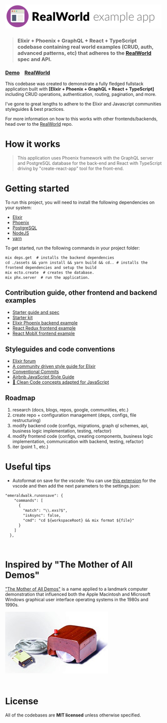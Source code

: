 # ![RealWorld Example App](media/logo.png)

> ### Elixir + Phoenix + GraphQL + React + TypeScript codebase containing real world examples (CRUD, auth, advanced patterns, etc) that adheres to the [RealWorld](https://github.com/gothinkster/realworld) spec and API.

### [Demo](https://github.com/gothinkster/realworld)&nbsp;&nbsp;&nbsp;&nbsp;[RealWorld](https://github.com/gothinkster/realworld)

This codebase was created to demonstrate a fully fledged fullstack application built with **[Elixir + Phoenix + GraphQL + React + TypeScript]** including CRUD operations, authentication, routing, pagination, and more.

I've gone to great lengths to adhere to the Elixir and Javascript communities styleguides & best practices.

For more information on how to this works with other frontends/backends, head over to the [RealWorld](https://github.com/gothinkster/realworld) repo.

# How it works

> This application uses Phoenix framework with the GraphQL server and PostgreSQL database for the back-end and React with TypeScript driving by "create-react-app" tool for the front-end.

# Getting started

To run this project, you will need to install the following dependencies on your system:

- [Elixir](https://elixir-lang.org/install.html)
- [Phoenix](https://hexdocs.pm/phoenix/installation.html)
- [PostgreSQL](https://www.postgresql.org/download/)
- [NodeJS](https://nodejs.org/en/download/)
- [yarn](https://yarnpkg.com/lang/en/docs/install/)

To get started, run the following commands in your project folder:

```shell
mix deps.get  # installs the backend dependencies
cd ./assets && yarn install && yarn build && cd.. # installs the frontend dependencies and setup the build
mix ecto.create  # creates the database.
mix phx.server  # run the application.
```

## Contribution guide, other frontend and backend examples

- [Starter guide and spec](https://github.com/gothinkster/realworld/tree/master/spec)
- [Starter kit](https://github.com/gothinkster/realworld-starter-kit)
- [Elixir Phoenix backend example](https://github.com/gothinkster/elixir-phoenix-realworld-example-app)
- [React Redux frontend example](https://github.com/gothinkster/react-redux-realworld-example-app)
- [React MobX frontend example](https://github.com/gothinkster/react-mobx-realworld-example-app)

## Styleguides and code conventions

- [Elixir forum](https://elixirforum.com/c/phoenix-forum)
- [A community driven style guide for Elixir](https://github.com/christopheradams/elixir_style_guide)
- [Conventional Commits](https://www.conventionalcommits.org/en/v1.0.0/#summary)
- [Airbnb JavaScript Style Guide](https://github.com/airbnb/javascript)
- [🛁 Clean Code concepts adapted for JavaScript](https://github.com/ryanmcdermott/clean-code-javascript)

## Roadmap

1. research (docs, blogs, repos, google, communities, etc.)
2. create repo + configuration management (deps, configs, file restructuring)
3. modify backend code (configs, migrations, graph ql schemes, api, business logic implementation, testing, refactor)
4. modify frontend code (configs, creating components, business logic implementation, communication with backend, testing, refactor)
5. iter (point 1., etc.)

# Useful tips
- Autoformat on save for the vscode:
You can use [this extension](https://marketplace.visualstudio.com/items?itemName=emeraldwalk.RunOnSave) for the vscode and then add the next parameters to the settings.json:
```shell
"emeraldwalk.runonsave": {
    "commands": [
      {
        "match": "\\.exs?$",
        "isAsync": false,
        "cmd": "cd ${workspaceRoot} && mix format ${file}"
      }
    ]
  },
```

<br />

# Inspired by "The Mother of All Demos"

["The Mother of All Demos"](https://en.wikipedia.org/wiki/The_Mother_of_All_Demos) is a name applied to a landmark computer demonstration that influenced both the Apple Macintosh and Microsoft Windows graphical user interface operating systems in the 1980s and 1990s.

![The first prototype of a computer mouse, as designed by Bill English from Douglas Engelbart's sketches](media/computer_mouse_prototype.jpg)

<br />

# License
All of the codebases are **MIT licensed** unless otherwise specified.
